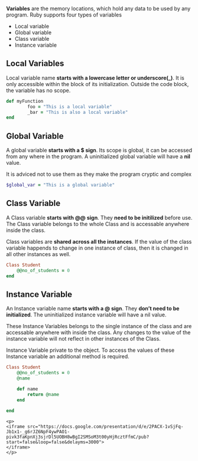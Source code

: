 **Variables** are the memory locations, which hold any data to be used by any program. Ruby supports four types of variables

- Local variable
- Global variable
- Class variable
- Instance variable

## Local Variables

Local variable name **starts with a lowercase letter or underscore(_)**. It is only accessible within the block of its initialization. Outside the code block, the variable has no scope. 

```ruby
def myFunction
		foo = "This is a local variable"
		_bar = "This is also a local variable"
end
```

## Global Variable

A global variable **starts with a $ sign**. Its scope is global, it can be accessed from any where in the program. A uninitialized global variable will have a **nil** value. 

It is adviced not to use them as they make the program cryptic and complex

```ruby
$global_var = "This is a global variable"
```

## Class Variable

A Class variable **starts with @@ sign**. They **need to be initilized** before use. The Class variable belongs to the whole Class and is accessable anywhere inside the class. 

Class variables are **shared across all the instances**. If the value of the class variable happends to change in one instance of class, then it is changed in all other instances as well. 

```ruby
Class Student
	@@no_of_students = 0
end
```

## Instance Variable

An Instance variable name **starts with a @ sign**. They **don’t need to be initialized**. The uninitialized instance variable will have a nil value. 

These Instance Variables belongs to the single instance of the class and are accessable anywhere with inside the class. Any changes to the value of the instance variable will not reflect in other instances of the Class.

Instance Variable private to the object. To access the values of these Instance variable an additional method is required.

```ruby
Class Student
	@@no_of_students = 0
	@name

	def name
		return @name
	end
	
end
```

    <p>
    <iframe src="https://docs.google.com/presentation/d/e/2PACX-1vSjFq-Jb1x1-_g6rJZ6NpF4ywPAO1-pivk3faKpnXj3sjrDl5UOBH8wBgI2SMSoM3t00yHjRcztFfmC/pub?start=false&loop=false&delayms=3000">
    </iframe>
    </p>
